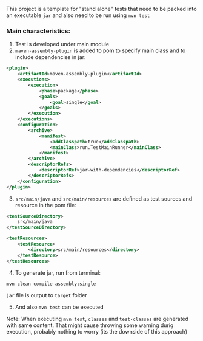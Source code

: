 This project is a template for "stand alone" tests that need to be packed into an executable `jar` and also need to be run using `mvn test`

### Main characteristics:
1. Test is developed under main module
2. `maven-assembly-plugin` is added to pom to specify main class and to include dependencies in jar:
```xml
<plugin>
    <artifactId>maven-assembly-plugin</artifactId>
    <executions>
        <execution>
            <phase>package</phase>
            <goals>
                <goal>single</goal>
            </goals>
        </execution>
    </executions>
    <configuration>
        <archive>
            <manifest>
                <addClasspath>true</addClasspath>
                <mainClass>run.TestMainRunner</mainClass>
            </manifest>
        </archive>
        <descriptorRefs>
            <descriptorRef>jar-with-dependencies</descriptorRef>
        </descriptorRefs>
    </configuration>
</plugin> 
```
3. `src/main/java` and `src/main/resources` are defined as test sources and resource in the pom file:
```xml
<testSourceDirectory>
    src/main/java
</testSourceDirectory>

<testResources>
    <testResource>
        <directory>src/main/resources</directory>
    </testResource>
</testResources> 
```

4. To generate jar, run from terminal:
```shell
mvn clean compile assembly:single
```
`jar` file is output to `target` folder

5. And also `mvn test` can be executed

Note: When executing `mvn test`, `classes` and `test-classes` are generated with same content. That might cause throwing some warning durig execution, probably nothing to worry (its the downside of this approach) 